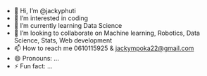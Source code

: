 - 👋 Hi, I’m @jackyphuti
- 👀 I’m interested in coding
- 🌱 I’m currently learning Data Science
- 💞️ I’m looking to collaborate on Machine learning, Robotics, Data Science, Stats, Web development
- 📫 How to reach me 0610115925 & jackympoka22@gmail.com
- 😄 Pronouns: ...
- ⚡ Fun fact: ...

<!---
jackyphuti/jackyphuti is a ✨ special ✨ repository because its `README.md` (this file) appears on your GitHub profile.
You can click the Preview link to take a look at your changes.
--->
